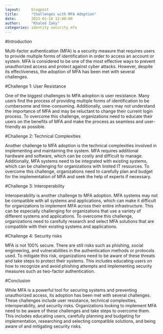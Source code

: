 ```yaml
---
layout:     blogpost
title:      "Challenges with MFA Adoption"
date:       2023-01-18 12:00:00
author:     "Khaled Zaky"
categories: identity security mfa
---
```


#Introduction

Multi-factor authentication (MFA) is a security measure that requires users to provide multiple forms of identification in order to access an account or system. MFA is considered to be one of the most effective ways to prevent unauthorized access and protect against cyber attacks. However, despite its effectiveness, the adoption of MFA has been met with several challenges.

#Challenge 1: User Resistance

One of the biggest challenges to MFA adoption is user resistance. Many users find the process of providing multiple forms of identification to be cumbersome and time-consuming. Additionally, users may not understand the importance of MFA and may be reluctant to change their current login process. To overcome this challenge, organizations need to educate their users on the benefits of MFA and make the process as seamless and user-friendly as possible.

#Challenge 2: Technical Complexities

Another challenge to MFA adoption is the technical complexities involved in implementing and maintaining the system. MFA requires additional hardware and software, which can be costly and difficult to manage. Additionally, MFA systems need to be integrated with existing systems, which can be challenging for organizations with limited IT resources. To overcome this challenge, organizations need to carefully plan and budget for the implementation of MFA and seek the help of experts if necessary.

#Challenge 3: Interoperability

Interoperability is another challenge to MFA adoption. MFA systems may not be compatible with all systems and applications, which can make it difficult for organizations to implement MFA across their entire infrastructure. This can be especially challenging for organizations that use a variety of different systems and applications. To overcome this challenge, organizations need to carefully research and select MFA solutions that are compatible with their existing systems and applications.

#Challenge 4: Security risks

MFA is not 100% secure. There are still risks such as phishing, social engineering, and vulnerabilities in the authentication methods or protocols used. To mitigate this risk, organizations need to be aware of these threats and take steps to protect their systems. This includes educating users on how to recognize and avoid phishing attempts and implementing security measures such as two-factor authentication.

#Conclusion

While MFA is a powerful tool for securing systems and preventing unauthorized access, its adoption has been met with several challenges. These challenges include user resistance, technical complexities, interoperability, and security risks. Organizations looking to implement MFA need to be aware of these challenges and take steps to overcome them. This includes educating users, carefully planning and budgeting for implementation, researching and selecting compatible solutions, and being aware of and mitigating security risks.
